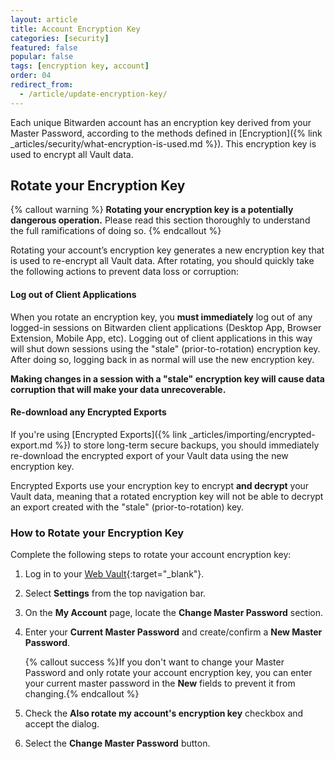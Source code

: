 ```yaml
---
layout: article
title: Account Encryption Key
categories: [security]
featured: false
popular: false
tags: [encryption key, account]
order: 04
redirect_from:
  - /article/update-encryption-key/
---
```


Each unique Bitwarden account has an encryption key derived from your Master Password, according to the methods defined in [Encryption]({% link _articles/security/what-encryption-is-used.md %}). This encryption key is used to encrypt all Vault data.

## Rotate your Encryption Key

{% callout warning %}
**Rotating your encryption key is a potentially dangerous operation.** Please read this section thoroughly to understand the full ramifications of doing so.
{% endcallout %}

Rotating your account’s encryption key generates a new encryption key that is used to re-encrypt all Vault data. After rotating, you should quickly take the following actions to prevent data loss or corruption:

#### Log out of Client Applications

When you rotate an encryption key, you **must immediately** log out of any logged-in sessions on Bitwarden client applications (Desktop App, Browser Extension, Mobile App, etc). Logging out of client applications in this way will shut down sessions using the "stale" (prior-to-rotation) encryption key. After doing so, logging back in as normal will use the new encryption key.

**Making changes in a session with a "stale" encryption key will cause data corruption that will make your data unrecoverable.**

#### Re-download any Encrypted Exports

If you're using [Encrypted Exports]({% link _articles/importing/encrypted-export.md %}) to store long-term secure backups, you should immediately re-download the encrypted export of your Vault data using the new encryption key.

Encrypted Exports use your encryption key to encrypt **and decrypt** your Vault data, meaning that a rotated encryption key will not be able to decrypt an export created with the "stale" (prior-to-rotation) key.

### How to Rotate your Encryption Key

Complete the following steps to rotate your account encryption key:

1. Log in to your [Web Vault](https://vault.bitwarden.com){:target="\_blank"}.
2. Select **Settings** from the top navigation bar.
3. On the **My Account** page, locate the **Change Master Password** section.
4. Enter your **Current Master Password** and create/confirm a **New Master Password**.

   {% callout success %}If you don't want to change your Master Password and only rotate your account encryption key, you can enter your current master password in the **New** fields to prevent it from changing.{% endcallout %}
5. Check the **Also rotate my account's encryption key** checkbox and accept the dialog.
6. Select the **Change Master Password** button.
